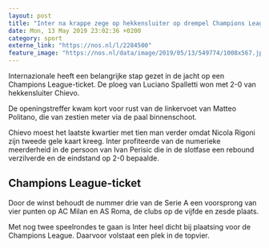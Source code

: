 ```yaml
---
layout: post
title: "Inter na krappe zege op hekkensluiter op drempel Champions League"
date: Mon, 13 May 2019 23:02:36 +0200
category: sport
externe_link: "https://nos.nl/l/2284500"
feature_image: "https://nos.nl/data/image/2019/05/13/549774/1008x567.jpg"
---
```


<p>Internazionale heeft een belangrijke stap gezet in de jacht op een Champions League-ticket. De ploeg van Luciano Spalletti won met 2-0 van hekkensluiter Chievo.</p>
<p>De openingstreffer kwam kort voor rust van de linkervoet van Matteo Politano, die van zestien meter via de paal binnenschoot.</p>
<p>Chievo moest het laatste kwartier met tien man verder omdat Nicola Rigoni zijn tweede gele kaart kreeg. Inter profiteerde van de numerieke meerderheid in de persoon van Ivan Perisic die in de slotfase een rebound verzilverde en de eindstand op 2-0 bepaalde.</p>
<h2>Champions League-ticket</h2>
<p>Door de winst behoudt de nummer drie van de Serie A een voorsprong van vier punten op AC Milan en AS Roma, de clubs op de vijfde en zesde plaats.</p>
<p>Met nog twee speelrondes te gaan is Inter heel dicht bij plaatsing voor de Champions League. Daarvoor volstaat een plek in de topvier.</p>

